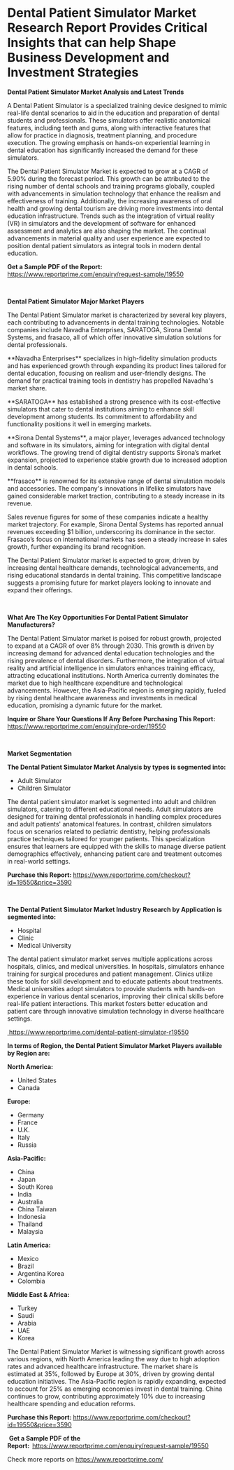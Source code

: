 <p><h1>Dental Patient Simulator Market Research Report Provides Critical Insights that can help Shape Business Development and Investment Strategies</h1></p><p><strong>Dental Patient Simulator Market Analysis and Latest Trends</strong></p>
<p><p>A Dental Patient Simulator is a specialized training device designed to mimic real-life dental scenarios to aid in the education and preparation of dental students and professionals. These simulators offer realistic anatomical features, including teeth and gums, along with interactive features that allow for practice in diagnosis, treatment planning, and procedure execution. The growing emphasis on hands-on experiential learning in dental education has significantly increased the demand for these simulators.</p><p>The Dental Patient Simulator Market is expected to grow at a CAGR of 5.90% during the forecast period. This growth can be attributed to the rising number of dental schools and training programs globally, coupled with advancements in simulation technology that enhance the realism and effectiveness of training. Additionally, the increasing awareness of oral health and growing dental tourism are driving more investments into dental education infrastructure. Trends such as the integration of virtual reality (VR) in simulators and the development of software for enhanced assessment and analytics are also shaping the market. The continual advancements in material quality and user experience are expected to position dental patient simulators as integral tools in modern dental education.</p></p>
<p><strong>Get a Sample PDF of the Report:&nbsp;</strong> <a href="https://www.reportprime.com/enquiry/request-sample/19550?utm_campaign=3456&utm_medium=2&utm_source=Github&utm_content=ia&utm_term=19032025&utm_id=dental-patient-simulator">https://www.reportprime.com/enquiry/request-sample/19550</a></p>
<p>&nbsp;</p>
<p><strong>Dental Patient Simulator Major Market Players</strong></p>
<p><p>The Dental Patient Simulator market is characterized by several key players, each contributing to advancements in dental training technologies. Notable companies include Navadha Enterprises, SARATOGA, Sirona Dental Systems, and frasaco, all of which offer innovative simulation solutions for dental professionals.</p><p>**Navadha Enterprises** specializes in high-fidelity simulation products and has experienced growth through expanding its product lines tailored for dental education, focusing on realism and user-friendly designs. The demand for practical training tools in dentistry has propelled Navadha's market share.</p><p>**SARATOGA** has established a strong presence with its cost-effective simulators that cater to dental institutions aiming to enhance skill development among students. Its commitment to affordability and functionality positions it well in emerging markets.</p><p>**Sirona Dental Systems**, a major player, leverages advanced technology and software in its simulators, aiming for integration with digital dental workflows. The growing trend of digital dentistry supports Sirona’s market expansion, projected to experience stable growth due to increased adoption in dental schools.</p><p>**frasaco** is renowned for its extensive range of dental simulation models and accessories. The company's innovations in lifelike simulators have gained considerable market traction, contributing to a steady increase in its revenue.</p><p>Sales revenue figures for some of these companies indicate a healthy market trajectory. For example, Sirona Dental Systems has reported annual revenues exceeding $1 billion, underscoring its dominance in the sector. Frasaco’s focus on international markets has seen a steady increase in sales growth, further expanding its brand recognition.</p><p>The Dental Patient Simulator market is expected to grow, driven by increasing dental healthcare demands, technological advancements, and rising educational standards in dental training. This competitive landscape suggests a promising future for market players looking to innovate and expand their offerings.</p></p>
<p>&nbsp;</p>
<p><strong>What Are The Key Opportunities For Dental Patient Simulator Manufacturers?</strong></p>
<p><p>The Dental Patient Simulator market is poised for robust growth, projected to expand at a CAGR of over 8% through 2030. This growth is driven by increasing demand for advanced dental education technologies and the rising prevalence of dental disorders. Furthermore, the integration of virtual reality and artificial intelligence in simulators enhances training efficacy, attracting educational institutions. North America currently dominates the market due to high healthcare expenditure and technological advancements. However, the Asia-Pacific region is emerging rapidly, fueled by rising dental healthcare awareness and investments in medical education, promising a dynamic future for the market.</p></p>
<p><strong>Inquire or Share Your Questions If Any Before Purchasing This Report:</strong> <a href="https://www.reportprime.com/enquiry/pre-order/19550?utm_campaign=3456&utm_medium=2&utm_source=Github&utm_content=ia&utm_term=19032025&utm_id=dental-patient-simulator">https://www.reportprime.com/enquiry/pre-order/19550</a></p>
<p>&nbsp;</p>
<p><strong>Market Segmentation</strong></p>
<p><strong>The Dental Patient Simulator Market Analysis by types is segmented into:</strong></p>
<p><ul><li>Adult Simulator</li><li>Children Simulator</li></ul></p>
<p><p>The dental patient simulator market is segmented into adult and children simulators, catering to different educational needs. Adult simulators are designed for training dental professionals in handling complex procedures and adult patients' anatomical features. In contrast, children simulators focus on scenarios related to pediatric dentistry, helping professionals practice techniques tailored for younger patients. This specialization ensures that learners are equipped with the skills to manage diverse patient demographics effectively, enhancing patient care and treatment outcomes in real-world settings.</p></p>
<p><strong>Purchase this Report:&nbsp;</strong><a href="https://www.reportprime.com/checkout?id=19550&price=3590&utm_campaign=3456&utm_medium=2&utm_source=Github&utm_content=ia&utm_term=19032025&utm_id=dental-patient-simulator">https://www.reportprime.com/checkout?id=19550&price=3590</a></p>
<p>&nbsp;</p>
<p><strong>The Dental Patient Simulator Market Industry Research by Application is segmented into:</strong></p>
<p><ul><li>Hospital</li><li>Clinic</li><li>Medical University</li></ul></p>
<p><p>The dental patient simulator market serves multiple applications across hospitals, clinics, and medical universities. In hospitals, simulators enhance training for surgical procedures and patient management. Clinics utilize these tools for skill development and to educate patients about treatments. Medical universities adopt simulators to provide students with hands-on experience in various dental scenarios, improving their clinical skills before real-life patient interactions. This market fosters better education and patient care through innovative simulation technology in diverse healthcare settings.</p></p>
<p><a href="https://www.reportprime.com/dental-patient-simulator-r19550?utm_campaign=3456&utm_medium=2&utm_source=Github&utm_content=ia&utm_term=19032025&utm_id=dental-patient-simulator">&nbsp;https://www.reportprime.com/dental-patient-simulator-r19550</a></p>
<p><strong>In terms of Region, the Dental Patient Simulator Market Players available by Region are:</strong></p>
<p>
    <p> <strong> North America: </strong>
        <ul>
            <li>United States</li>
            <li>Canada</li>
        </ul>
        </p> 
    <p> <strong> Europe: </strong>
        <ul>
            <li>Germany</li>
            <li>France</li>
            <li>U.K.</li>
            <li>Italy</li>
            <li>Russia</li>
        </ul>
        </p> 
    <p> <strong> Asia-Pacific: </strong>
        <ul>
            <li>China</li>
            <li>Japan</li>
            <li>South Korea</li>
            <li>India</li>
            <li>Australia</li>
            <li>China Taiwan</li>
            <li>Indonesia</li>
            <li>Thailand</li>
            <li>Malaysia</li>
        </ul>
        </p> 
    <p> <strong> Latin America: </strong>
        <ul>
            <li>Mexico</li>
            <li>Brazil</li>
            <li>Argentina Korea</li>
            <li>Colombia</li>
        </ul>
        </p> 
    <p> <strong> Middle East & Africa: </strong>
        <ul>
            <li>Turkey</li>
            <li>Saudi</li>
            <li>Arabia</li>
            <li>UAE</li>
            <li>Korea</li>
        </ul>
    </p>
    </p>
<p><p>The Dental Patient Simulator Market is witnessing significant growth across various regions, with North America leading the way due to high adoption rates and advanced healthcare infrastructure. The market share is estimated at 35%, followed by Europe at 30%, driven by growing dental education initiatives. The Asia-Pacific region is rapidly expanding, expected to account for 25% as emerging economies invest in dental training. China continues to grow, contributing approximately 10% due to increasing healthcare spending and education reforms.</p></p>
<p><strong>Purchase this Report: </strong><a href="https://www.reportprime.com/checkout?id=19550&price=3590&utm_campaign=3456&utm_medium=2&utm_source=Github&utm_content=ia&utm_term=19032025&utm_id=dental-patient-simulator">https://www.reportprime.com/checkout?id=19550&price=3590</a></p>
<p>&nbsp;<strong>Get a Sample PDF of the Report:&nbsp;&nbsp;</strong><a href="https://www.reportprime.com/enquiry/request-sample/19550?utm_campaign=3456&utm_medium=2&utm_source=Github&utm_content=ia&utm_term=19032025&utm_id=dental-patient-simulator">https://www.reportprime.com/enquiry/request-sample/19550</a></p>
<p><strong></strong></p>
<p>Check more reports on <a href="https://www.reportprime.com/?utm_campaign=3456&utm_medium=2&utm_source=Github&utm_content=ia&utm_term=19032025&utm_id=dental-patient-simulator">https://www.reportprime.com/</a></p>